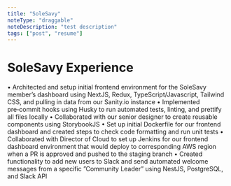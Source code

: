 ```yaml
---
title: "SoleSavy"
noteType: "draggable"
noteDescription: "test description"
tags: ["post", "resume"]
---
```


# SoleSavy Experience

• Architected and setup initial frontend environment for the SoleSavy member’s dashboard using NextJS, Redux, TypeScript/Javascript, Tailwind
CSS, and pulling in data from our Sanity.io instance
• Implemented pre‑commit hooks using Husky to run automated tests, linting, and prettify all files locally
• Collaborated with our senior designer to create reusable components using StorybookJS
• Set up initial Dockerfile for our frontend dashboard and created steps to check code formatting and run unit tests
• Collaborated with Director of Cloud to set up Jenkins for our frontend dashboard environment that would deploy to corresponding AWS region
when a PR is approved and pushed to the staging branch
• Created functionality to add new users to Slack and send automated welcome messages from a specific ”Community Leader” using NestJS,
PostgreSQL, and Slack API

